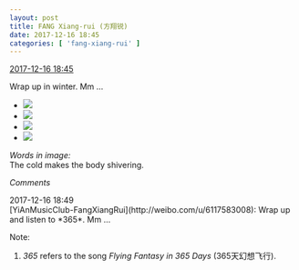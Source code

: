 ```yaml
---
layout: post
title: FANG Xiang-rui (方翔锐)
date: 2017-12-16 18:45
categories: [ 'fang-xiang-rui' ]
---
```


<div class="weibo-info">
  <a href="https://weibo.com/6117583008/FzWfCBzMy">2017-12-16 18:45</a>
</div>

Wrap up in winter. Mm …

<!-- more -->

<ul class="weibo-pic-list-2">
  <li class="weibo-pic">
    <a href="https://wx1.sinaimg.cn/mw690/006G0KNGgy1fmistzirsvj30qo0qowjw.jpg"><img src="http://wx1.sinaimg.cn/thumb150/006G0KNGgy1fmistzirsvj30qo0qowjw.jpg" /></a>
  </li>
  <li class="weibo-pic">
    <a href="https://wx3.sinaimg.cn/mw690/006G0KNGgy1fmisu0f33lj30qo0qo430.jpg"><img src="http://wx3.sinaimg.cn/thumb150/006G0KNGgy1fmisu0f33lj30qo0qo430.jpg" /></a>
  </li>
  <li class="weibo-pic">
    <a href="https://wx2.sinaimg.cn/mw690/006G0KNGgy1fmisu1pdcej30qo0qodkx.jpg"><img src="http://wx2.sinaimg.cn/thumb150/006G0KNGgy1fmisu1pdcej30qo0qodkx.jpg" /></a>
  </li>
  <li class="weibo-pic">
    <a href="https://wx2.sinaimg.cn/mw690/006G0KNGgy1fmistynwb8j30b40b43yr.jpg"><img src="http://wx2.sinaimg.cn/thumb150/006G0KNGgy1fmistynwb8j30b40b43yr.jpg" /></a>
  </li>
</ul>

*Words in image:*  
The cold makes the body shivering.

*Comments*

<div class="weibo-info">2017-12-16 18:49</div>
[YiAnMusicClub-FangXiangRui](http://weibo.com/u/6117583008): Wrap up and listen to *365*. Mm …

Note:
1. *365* refers to the song *Flying Fantasy in 365 Days* (365天幻想飞行).
